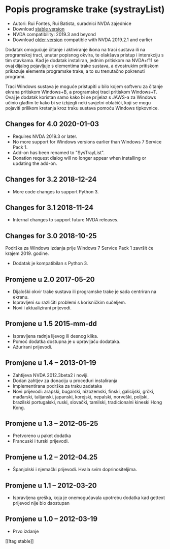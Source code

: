 # Popis programske trake (systrayList) #

*   Autori: Rui Fontes, Rui Batista, suradnici NVDA zajednice
*   Download [stable version][1]
* NVDA compatibility: 2019.3 and beyond
* Download [older version][2] compatible with NVDA 2019.2.1 and earlier

Dodatak omogućuje čitanje i aktiviranje ikona na traci sustava ili na
programskoj traci, unutar popisnog okvira, te olakšava pristup i interakciju
s tim stavkama. Kad je dodatak instaliran, jednim pritiskom na NVDA+f11 se
ovaj dijalog pojavljuje s elementima trake sustava, a dvostrukim pritiskom
prikazuje elemente programske trake, a to su trenutačno pokrenuti programi.

Traci Windows sustava je moguće pristupiti u bilo kojem softveru za čitanje
ekrana pritiskom Windows+B, a programskoj traci pritiskom Windows+T. Ovaj je
dodatak koristan samo kako bi se prijelaz s JAWS-a za Windows učinio glađim
te kako bi se izbjegli neki savjetni oblačići, koji se mogu pojaviti
prilikom kretanja kroz traku sustava pomoću Windows tipkovnice.

## Changes for 4.0 2020-01-03 ##

* Requires NVDA 2019.3 or later.
* No more support for Windows versions earlier than Windows 7 Service Pack
  1.
* Add-on has been renamed to "SysTrayList".
* Donation request dialog will no longer appear when installing or updating
  the add-on.

## Changes for 3.2 2018-12-24 ##

* More code changes to support Python 3.

## Changes for 3.1 2018-11-24 ##

* Internal changes to support future NVDA releases.

## Changes for 3.0 2018-10-25 ##

Podrška za Windows izdanja prije Windows 7 Service Pack 1 završit će krajem
2019. godine.

* Dodatak je kompatibilan s Python 3.

## Promjene u 2.0 2017-05-20 ##

* Dijaloški okvir trake sustava ili programske trake je sada centriran na
  ekranu.
* Ispravljeni su različiti problemi s korisničkim sučeljem.
* Novi i aktualizirani prijevodi.

## Promjene u 1.5 2015-mm-dd ##

* Ispravljena radnja lijevog ili desnog klika.
* Pomoć dodatka dostupna je u upravljaču dodataka.
* Ažurirani prijevodi.

## Promjene u 1.4 – 2013-01-19 ##

* Zahtijeva NVDA 2012.3beta2  i noviji.
* Dodan zahtjev za donaciju u proceduri instaliranja
* Implementirana podrška za traku zadataka
* Novi prijevodi: arapski, bugarski, nizozemski, finski, galicijski, grčki,
  mađarski, talijanski, japanski, korejski, nepalski, norveški, poljski,
  brazilski portugalski, ruski, slovački, tamilski, tradicionalni kineski
  Hong Kong.

## Promjene u 1.3 – 2012-05-25 ##

* Pretvoreno u paket dodatka
* Francuski i turski prijevodi.

## Promjene u 1.2 – 2012-04.25 ##

* Španjolski i njemački prijevodi. Hvala svim doprinositeljima.

## Promjene u 1.1 – 2012-03-20 ##

* Ispravljena greška, koja je onemogućavala upotrebu dodatka kad gettext
  prijevod nije bio daostupan

## Promjene u 1.0 – 2012-03-19 ##

* Prvo izdanje

[[!tag stable]]

[1]: https://addons.nvda-project.org/files/get.php?file=st

[2]: https://addons.nvda-project.org/files/get.php?file=st-2019
